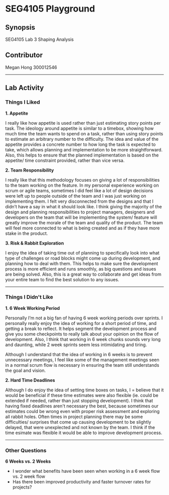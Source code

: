 # SEG4105 Playground

## Synopsis

SEG4105 Lab 3 Shaping Analysis

## Contributor

Megan Hong 300012546

---

## Lab Activity

### Things I Liked

**1. Appetite**

I really like how appetite is used rather than just estimating story points per task. The ideology around appetite is similar to a timebox, showing how much time the team wants to spend on a task, rather than using story points to estimate an arbitrary number to the difficulty. The idea and value of the appetite provides a concrete number to how long the task is expected to take, which allows planning and implementation to be more straightforward. Also, this helps to ensure that the planned implementation is based on the appetite/ time constraint provided, rather than vice versa.

**2. Team Responsibility**

I really like that this methodology focuses on giving a lot of responsibilities to the team working on the feature. In my personal experience working on scrum or agile teams, sometimes I did feel like a lot of design decisions were left up to people outside of the team and I was just working on implementing them. I felt very disconnected from the designs and that I didn’t have a say in what it should look like. I think giving the majority of the design and planning responsibilities to project managers, designers and developers on the team that will be implementing the system/ feature will greatly improve the morale of the team and quality of the product. The team will feel more connected to what is being created and as if they
have more stake in the product.

**3. Risk & Rabbit Exploration**

I enjoy the idea of taking time out of planning to specifically look into what type of challenges or road blocks might come up during development, and planning how to deal with them. This helps to make sure the development process is more efficient and runs smoothly, as big questions and issues are being solved. Also, this is a great way to collaborate and get ideas from your entire team to find the best solution to any issues.

---

### Things I Didn't Like

**1. 6 Week Working Period**

Personally I’m not a big fan of having 6 week working periods over sprints. I personally really enjoy the idea of working for a short period of time, and getting a break to reflect. It helps segment the development process and give you some checkpoints to really talk about your opinion on the flow of development. Also, I think that working in 6 week chunks sounds very long and daunting, while 2 week sprints seem less intimidating and tiring.

Although I understand that the idea of working in 6 weeks is to prevent unnecessary meetings, I feel like some of the management meetings seen in a normal scrum flow is necessary in ensuring the team still understands the goal and vision.

**2. Hard Time Deadlines**

Although I do enjoy the idea of setting time boxes on tasks, I = believe that it would be beneficial if these time estimates were also flexible (ie. could be extended if needed, rather than just stopping development). I think that having fixed deadlines aren't necessary the best, because sometimes our estimates could be wrong even with proper risk assessment and exploring all rabbit holes. Often times in project planning there may be some difficulties/ surprises that come up causing development to be slightly delayed, that were unexplected and not known by the team. I think if the time esimate was flexible it would be able to improve development process.

---

### Other Questions

**6 Weeks vs. 2 Weeks**

- I wonder what benefits have been seen when working in a 6 week flow vs. 2 week flow
- Has there been improved productivity and faster turnover rates for projects?

